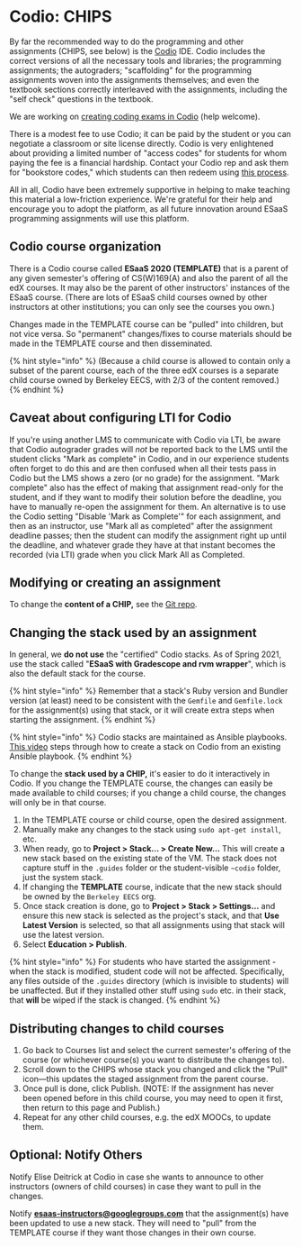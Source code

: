 # Codio: CHIPS

By far the recommended way to do the programming and other assignments (CHIPS, see below) is the [Codio](https://codio.com/esaas) IDE. Codio includes the correct versions of all the necessary tools and libraries; the programming assignments; the autograders; "scaffolding" for the programming assignments woven into the assignments themselves;  and even the textbook sections correctly interleaved with the assignments, including the "self check" questions in the textbook.

We are working on [creating coding exams in Codio](coding-exams.md) (help welcome).

There is a modest fee to use Codio; it can be paid by the student or you can negotiate a classroom or site license directly. Codio is very enlightened about providing a limited number of "access codes" for students for whom paying the fee is a financial hardship. Contact your Codio rep and ask them for "bookstore codes," which students can then redeem using [this process](https://docs.codio.com/students/accessing-codio/paying.html#redeeming-code-from-campus-bookstore).

All in all, Codio have been extremely supportive in helping to make teaching this material a low-friction experience. We're grateful for their help and encourage you to adopt the platform, as all future innovation around ESaaS programming assignments will use this platform.

## Codio course organization

There is a Codio course called **ESaaS 2020 (TEMPLATE)** that is a parent of any given semester's offering of CS(W)169(A) and also the parent of all the edX courses. It may also be the parent of other instructors' instances of the ESaaS course. (There are lots of ESaaS child courses owned by other instructors at other institutions; you can only see the courses you own.)

Changes made in the TEMPLATE course can be "pulled" into children, but not vice versa. So "permanent" changes/fixes to course materials should be made in the TEMPLATE course and then disseminated.

{% hint style="info" %}
(Because a child course is allowed to contain only a subset of the parent course, each of the three edX courses is a separate child course owned by Berkeley EECS, with 2/3 of the content removed.)
{% endhint %}

## Caveat about configuring LTI for Codio

If you're using another LMS to communicate with Codio via LTI, be aware that Codio autograder grades will _not_ be reported back to the LMS until the student clicks "Mark as complete" in Codio, and in our experience students often forget to do this and are then confused when all their tests pass in Codio but the LMS shows a zero (or no grade) for the assignment. "Mark complete" also has the effect of making that assignment read-only for the student, and if they want to modify their solution before the deadline, you have to manually re-open the assignment for them. An alternative is to use the Codio setting "Disable 'Mark as Complete'" for each assignment, and then as an instructor, use "Mark all as completed" after the assignment deadline passes; then the student can modify the assignment right up until the deadline, and whatever grade they have at that instant becomes the recorded (via LTI) grade when you click Mark All as Completed.

## Modifying or creating an assignment

To change the **content of a CHIP,** see the [Git repo](https://github.com/saasbook/chips).

## Changing the stack used by an assignment

In general, we **do not use** the "certified" Codio stacks. As of Spring 2021, use the stack called "**ESaaS with Gradescope and rvm wrapper**", which is also the default stack for the course.

{% hint style="info" %}
Remember that a stack's Ruby version and Bundler version (at least) need to be consistent with the `Gemfile` and `Gemfile.lock` for the assignment(s) using that stack, or it will create extra steps when starting the assignment.
{% endhint %}

{% hint style="info" %}
Codio stacks are maintained as Ansible playbooks. [This video](https://youtu.be/VWNX0VN0vjE) steps through how to create a stack on Codio from an existing Ansible playbook.
{% endhint %}

To change the **stack used by a CHIP,** it's easier to do it interactively in Codio. If you change the TEMPLATE course, the changes can easily be made available to child courses; if you change a child course, the changes will only be in that course.

1. In the TEMPLATE course or child course, open the desired assignment.&#x20;
2. Manually make any changes to the stack using `sudo apt-get install`, etc.&#x20;
3. When ready, go to **Project > Stack… > Create New…** This will create a new stack based on the existing state of the VM. The stack does not capture stuff in the `.guides` folder or the student-visible `~codio` folder, just the system stack.&#x20;
4. If changing the **TEMPLATE** course, indicate that the new stack should be owned by the `Berkeley EECS` org.&#x20;
5. Once stack creation is done, go to **Project > Stack > Settings…** and ensure this new stack is selected as the project's stack, and that **Use Latest Version** is selected, so that all assignments using that stack will use the latest version.
6. Select **Education > Publish**.

{% hint style="info" %}
For students who have started the assignment - when the stack is modified, student code will not be affected. Specifically, any files outside of the `.guides` directory (which is invisible to students) will be unaffected. But if they installed other stuff using `sudo` etc. in their stack, that **will** be wiped if the stack is changed.
{% endhint %}

## Distributing changes to child courses

1. Go back to Courses list and select the current semester's offering of the course (or whichever course(s) you want to distribute the changes to).&#x20;
2. Scroll down to the CHIPS whose stack you changed and click the "Pull" icon—this updates the staged assignment from the parent course.
3. Once pull is done, click Publish. (NOTE: If the assignment has never been opened before in this child course, you may need to open it first, then return to this page and Publish.)&#x20;
4. Repeat for any other child courses, e.g. the edX MOOCs, to update them.

## Optional: Notify Others

Notify Elise Deitrick at Codio in case she wants to announce to other instructors (owners of child courses) in case they want to pull in the changes.

Notify **esaas-instructors@googlegroups.com** that the assignment(s) have been updated to use a new stack. They will need to "pull" from the TEMPLATE course if they want those changes in their own course.
